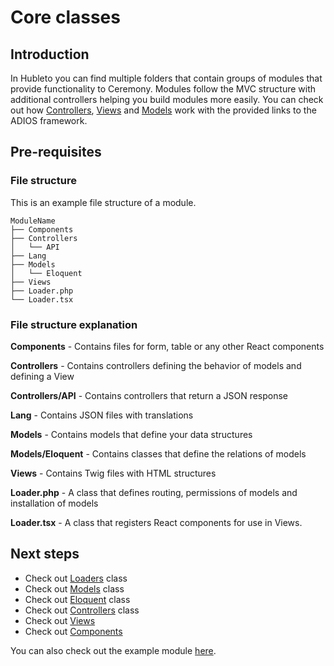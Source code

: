 # Core classes

## Introduction

In Hubleto you can find multiple folders that contain groups of modules that provide functionality to Ceremony.
Modules follow the MVC structure with additional controllers helping you build modules more easily. You can check out how [Controllers](../../assets/images/Ceremony_deals.jpg), [Views](../../assets/images/Ceremony_deals.jpg) and [Models](../../assets/images/Ceremony_deals.jpg) work with the provided links to the ADIOS framework.

## Pre-requisites

### File structure

This is an example file structure of a module.

```
ModuleName
├── Components
├── Controllers
│   └── API
├── Lang
├── Models
│   └── Eloquent
├── Views
├── Loader.php
└── Loader.tsx
```

### File structure explanation

**Components** - Contains files for form, table or any other React components

**Controllers** - Contains controllers defining the behavior of models and defining a View

**Controllers/API** - Contains controllers that return a JSON response

**Lang** - Contains JSON files with translations

**Models** - Contains models that define your data structures

**Models/Eloquent** - Contains classes that define the relations of models

**Views** - Contains Twig files with HTML structures

**Loader.php** - A class that defines routing, permissions of models and installation of models

**Loader.tsx** - A class that registers React components for use in Views.


## Next steps

- Check out [Loaders](../loader) class
- Check out [Models](../model) class
- Check out [Eloquent](../eloquent) class
- Check out [Controllers](../controller) class
- Check out [Views](../customizing-ui/view)
- Check out [Components](../customizing-ui/component)

You can also check out the example module [here](https://github.com/wai-blue/crmn-ext-hello-world).